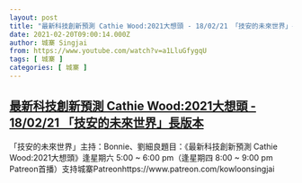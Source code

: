 ```yaml
---
layout: post
title: "最新科技創新預測 Cathie Wood:2021大想頭 - 18/02/21 「技安的未來世界」長版本"
date: 2021-02-20T09:00:14.000Z
author: 城寨 Singjai
from: https://www.youtube.com/watch?v=a1LluGfygqU
tags: [ 城寨 ]
categories: [ 城寨 ]
---
```

<!--1613811614000-->
[最新科技創新預測 Cathie Wood:2021大想頭 - 18/02/21 「技安的未來世界」長版本](https://www.youtube.com/watch?v=a1LluGfygqU)
------

<div>
「技安的未來世界」主持：Bonnie、劉細良題目：《最新科技創新預測 Cathie Wood:2021大想頭》逢星期六 5:00 ~ 6:00 pm（逢星期四 8:00 ~ 9:00 pm Patreon首播）支持城寨Patreonhttps://www.patreon.com/kowloonsingjai
</div>
